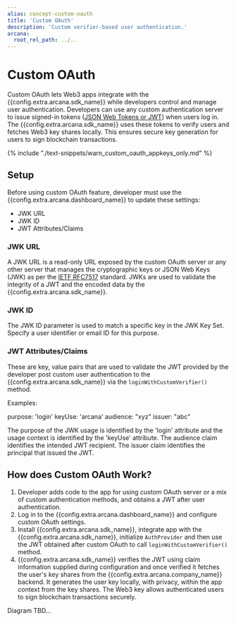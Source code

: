 ```yaml
---
alias: concept-custom-oauth
title: 'Custom OAuth'
description: 'Custom verifier-based user authentication.'
arcana:
  root_rel_path: ../..
---
```


# Custom OAuth

Custom OAuth lets Web3 apps integrate with the {{config.extra.arcana.sdk_name}} while developers control and manage user authentication. Developers can use any custom authentication server to issue signed-in tokens ([JSON Web Tokens or JWT](https://datatracker.ietf.org/doc/html/rfc7519)) when users log in. The {{config.extra.arcana.sdk_name}} uses these tokens to verify users and fetches Web3 key shares locally. This ensures secure key generation for users to sign blockchain transactions.

{% include "./text-snippets/warn_custom_oauth_appkeys_only.md" %}

## Setup

Before using custom OAuth feature, developer must use the {{config.extra.arcana.dashboard_name}} to update these settings:

* JWK URL
* JWK ID
* JWT Attributes/Claims

### JWK URL

A JWK URL is a read-only URL exposed by the custom OAuth server or any other server that manages the cryptographic keys or JSON Web Keys (JWK) as per the [IETF RFC7517](https://datatracker.ietf.org/doc/html/rfc7517) standard. JWKs are used to validate the integrity of a JWT and the encoded data by the {{config.extra.arcana.sdk_name}}.

### JWK ID

The JWK ID parameter is used to match a specific key in the JWK Key Set. Specify a user identifier or email ID for this purpose.

### JWT Attributes/Claims

These are key, value pairs that are used to validate the JWT provided by the developer post custom user authentication to the {{config.extra.arcana.sdk_name}} via the `loginWithCustomVerifier()` method. 

Examples:

purpose: 'login'
keyUse: 'arcana'
audience: "xyz"
issuer: "abc"

The purpose of the JWK usage is identified by the 'login' attribute and the usage context is identified by the 'keyUse' attribute. The audience claim identifies the intended JWT recipient. The issuer claim identifies the principal that issued the JWT. 

## How does Custom OAuth Work?

1. Developer adds code to the app for using custom OAuth server or a mix of custom authentication methods, and obtains a JWT after user authentication.
2. Log in to the {{config.extra.arcana.dashboard_name}} and configure custom OAuth settings.
3. Install {{config.extra.arcana.sdk_name}}, integrate app with the {{config.extra.arcana.sdk_name}}, initialize `AuthProvider` and then use the JWT obtained after custom OAuth to call `loginWithCustomVerifier()` method.
4. {{config.extra.arcana.sdk_name}} verifies the JWT using claim information supplied during configuration and once verified it fetches the user's key shares from the {{config.extra.arcana.company_name}} backend. It generates the user key locally, with privacy, within the app context from the key shares. The Web3 key allows authenticated users to sign blockchain transactions securely.

Diagram TBD...